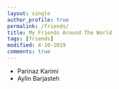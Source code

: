 ```yaml
---
layout: single
author_profile: true
permalink: /friends/
title: My Friends Around The World
tags: [friends]
modified: 4-10-2019
comments: true
---
```


* Parinaz Karimi
* Aylin Barjasteh




